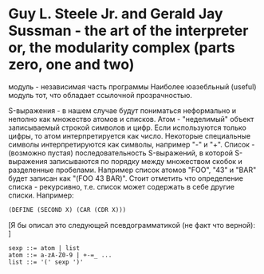 # Guy L. Steele Jr. and Gerald Jay Sussman - the art of the interpreter or, the modularity complex (parts zero, one and two)

модуль - независимая часть программы
Наиболее юазебльный (useful) модуль тот, что обладает ссылочной прозрачностью.

S-выражения - в нашем случае будут пониматься неформально и неполно как множество атомов и списков.
Атом - "неделимый" объект записываемый строкой символов и цифр. Если используются только
цифры, то атом интерпретируется как число. Некоторые специальные символы интерпретируются
как символы, например "-" и "+".
Список - (возможно пустая) последовательность S-выражений, в которой S-выражения записываются
по порядку между множеством скобок и разделенные пробелами. Например список атомов "FOO", "43"
и "BAR" будет записан как "(FOO 43 BAR)". Стоит отметить что определение списка - рекурсивно,
т.е. список может содержать в себе другие списки. Например:

```scheme
(DEFINE (SECOND X) (CAR (CDR X)))
```

[Я бы описал это следующей псевдограмматикой (не факт что верной): ]
```antlrv4
sexp ::= atom | list
atom ::= a-zA-Z0-9 | +-=_ ...
list ::= '(' sexp ')'
```

